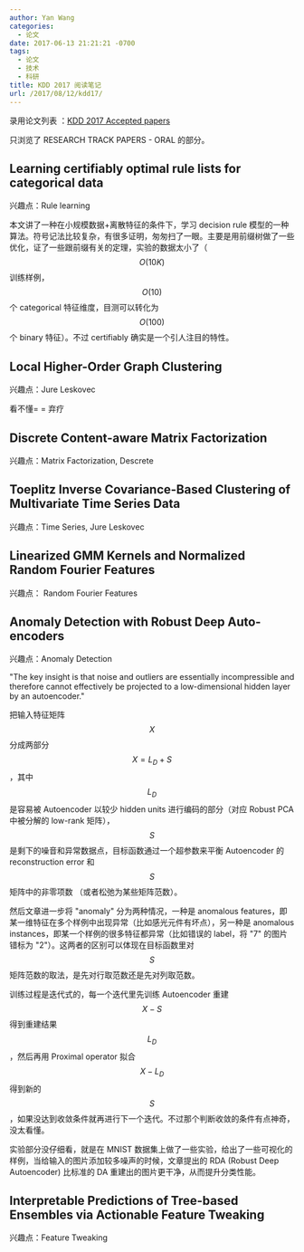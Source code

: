 ```yaml
---
author: Yan Wang
categories:
  - 论文
date: 2017-06-13 21:21:21 -0700
tags:
  - 论文
  - 技术
  - 科研
title: KDD 2017 阅读笔记
url: /2017/08/12/kdd17/
---
```



录用论文列表 ：[KDD 2017 Accepted papers](http://www.kdd.org/kdd2017/accepted-papers)

只浏览了 RESEARCH TRACK PAPERS - ORAL 的部分。

## Learning certifiably optimal rule lists for categorical data

兴趣点：Rule learning

本文讲了一种在小规模数据+离散特征的条件下，学习 decision rule 模型的一种算法。符号记法比较复杂，有很多证明，匆匆扫了一眼。主要是用前缀树做了一些优化，证了一些跟前缀有关的定理，实验的数据太小了（$$O(10K)$$ 训练样例，$$O(10)$$ 个 categorical 特征维度，目测可以转化为 $$O(100)$$ 个 binary 特征）。不过 certifiably 确实是一个引人注目的特性。


## Local Higher-Order Graph Clustering

兴趣点：Jure Leskovec

看不懂= = 弃疗

## Discrete Content-aware Matrix Factorization

兴趣点：Matrix Factorization, Descrete


## Toeplitz Inverse Covariance-Based Clustering of Multivariate Time Series Data

兴趣点：Time Series, Jure Leskovec


## Linearized GMM Kernels and Normalized Random Fourier Features

兴趣点： Random Fourier Features


## Anomaly Detection with Robust Deep Auto-encoders

兴趣点：Anomaly Detection

"The key insight is that noise and outliers are essentially incompressible and therefore cannot effectively
be projected to a low-dimensional hidden layer by an autoencoder."

把输入特征矩阵 $$X$$ 分成两部分 $$X = L_D + S$$，其中 $$L_D$$ 是容易被 Autoencoder 以较少 hidden units 进行编码的部分（对应 Robust PCA 中被分解的 low-rank 矩阵），$$S$$ 是剩下的噪音和异常数据点，目标函数通过一个超参数来平衡 Autoencoder 的 reconstruction error 和 $$S$$ 矩阵中的非零项数 （或者松弛为某些矩阵范数）。

然后文章进一步将 "anomaly" 分为两种情况，一种是 anomalous features，即某一维特征在多个样例中出现异常（比如感光元件有坏点），另一种是 anomalous instances，即某一个样例的很多特征都异常（比如错误的 label，将 "7" 的图片错标为 "2"）。这两者的区别可以体现在目标函数里对 $$S$$ 矩阵范数的取法，是先对行取范数还是先对列取范数。

训练过程是迭代式的，每一个迭代里先训练 Autoencoder 重建 $$X - S$$ 得到重建结果 $$L_D$$，然后再用 Proximal operator 拟合 $$X - L_D$$ 得到新的 $$S$$，如果没达到收敛条件就再进行下一个迭代。不过那个判断收敛的条件有点神奇，没太看懂。

实验部分没仔细看，就是在 MNIST 数据集上做了一些实验，给出了一些可视化的样例，当给输入的图片添加较多噪声的时候，文章提出的 RDA (Robust Deep Autoencoder) 比标准的 DA 重建出的图片更干净，从而提升分类性能。

## Interpretable Predictions of Tree-based Ensembles via Actionable Feature Tweaking

兴趣点：Feature Tweaking


